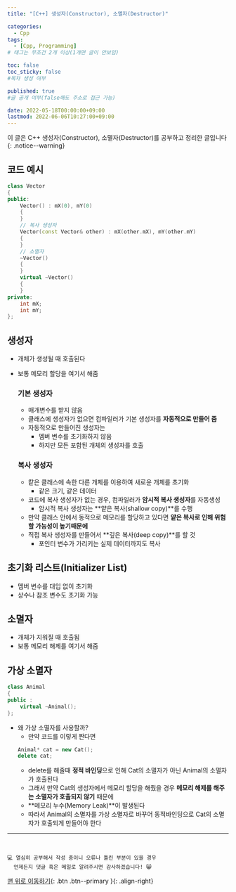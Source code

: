 ```yaml
---
title: "[C++] 생성자(Constructor), 소멸자(Destructor)" 

categories:
  - Cpp
tags:
  - [Cpp, Programming]
# 태그는 무조건 2개 이상(1개면 글이 안보임)

toc: false
toc_sticky: false
#목차 생성 여부

published: true
#글 공개 여부(false해도 주소로 접근 가능)

date: 2022-05-18T00:00:00+09:00
lastmod: 2022-06-06T10:27:00+09:00
---
```


이 글은 C++ 생성자(Constructor), 소멸자(Destructor)를 공부하고 정리한 글입니다
{: .notice--warning}

## 코드 예시
```cpp
class Vector
{
public:
    Vector() : mX(0), mY(0)
    {
    }
    // 복사 생성자
    Vector(const Vector& other) : mX(other.mX), mY(other.mY)
    {
    }
    // 소멸자
    ~Vector()
    {
    }
    virtual ~Vector()
    {
    }
private:
    int mX;
    int mY;
};
```

## 생성자
- 개체가 생성될 때 호출된다
- 보통 메모리 할당을 여기서 해줌

  ### 기본 생성자
  - 매개변수를 받지 않음
  - 클래스에 생성자가 없으면 컴파일러가 기본 생성자를 **자동적으로 만들어 줌**
  - 자동적으로 만들어진 생성자는
    - 멤버 변수를 초기화하지 않음
    - 하지만 모든 포함된 개체의 생성자를 호출
  
  ### 복사 생성자
  - 캍은 클래스에 속한 다른 개체를 이용하여 새로운 개체를 초기화
    - 같은 크기, 같은 데이터
  - 코드에 복사 생성자가 없는 경우, 컴파일러가 **암시적 복사 생성자**를 자동생성
    - 암시적 복사 생성자는 **얕은 복사(shallow copy)**를 수행
  - 만약 클래스 안에서 동적으로 메모리를 할당하고 있다면 **얕은 복사로 인해 위험할 가능성이 높기때문에**
  - 직접 복사 생성자를 만들어서 **깊은 복사(deep copy)**를 할 것
    - 포인터 변수가 가리키는 실제 데이터까지도 복사
  
## 초기화 리스트(Initializer List)
- 멤버 변수를 대입 없이 초기화
- 상수나 참조 변수도 초기화 가능

## 소멸자
- 개체가 지워질 때 호출됨
- 보통 메모리 해제를 여기서 해줌

## 가상 소멸자
```cpp
class Animal
{
public :
    virtual ~Animal();
};
```
- 왜 가상 소멸자를 사용할까?
  - 만약 코드를 이렇게 짠다면
  ```cpp
  Animal* cat = new Cat();
  delete cat;
  ```
  - delete를 해줄때 **정적 바인딩**으로 인해 Cat의 소멸자가 아닌 Animal의 소멸자가 호출된다
  - 그래서 만약 Cat의 생성자에서 메모리 할당을 해줬을 경우 **메모리 해제를 해주는 소멸자가 호출되지 않기** 때문에
  - **메모리 누수(Memory Leak)**이 발생된다
  - 따라서 Animal의 소멸자를 가상 소멸자로 바꾸어 동적바인딩으로 Cat의 소멸자가 호출되게 만들어야 한다

***
<br>

    💻 열심히 공부해서 작성 중이니 오류나 틀린 부분이 있을 경우 
      언제든지 댓글 혹은 메일로 알려주시면 감사하겠습니다! 😸

[맨 위로 이동하기](#){: .btn .btn--primary }{: .align-right}
